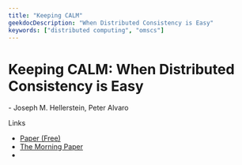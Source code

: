 ```yaml
---
title: "Keeping CALM"
geekdocDescription: "When Distributed Consistency is Easy"
keywords: ["distributed computing", "omscs"]
---
```

# Keeping CALM: When Distributed Consistency is Easy

\- Joseph M. Hellerstein, Peter Alvaro

Links

* [Paper (Free)](https://arxiv.org/abs/1901.01930)
* [The Morning Paper](https://blog.acolyer.org/2019/03/06/keeping-calm-when-distributed-consistency-is-easy/)
* 

